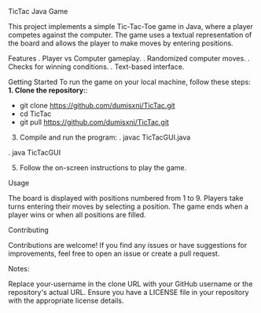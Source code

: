 TicTac Java Game

This project implements a simple Tic-Tac-Toe game in Java, where a player competes against the computer. The game uses a textual representation of the board and allows the player to make moves by entering positions.

Features
 . Player vs Computer gameplay.
 . Randomized computer moves.
 . Checks for winning conditions.
 . Text-based interface.
  
Getting Started
To run the game on your local machine, follow these steps:
**1. Clone the repository:**:
- git clone https://github.com/dumisxni/TicTac.git  
- cd TicTac 
- git pull https://github.com/dumisxni/TicTac.git  
 

3. Compile and run the program:
  . javac TicTacGUI.java
   
  . java TicTacGUI

5. Follow the on-screen instructions to play the game.

Usage

The board is displayed with positions numbered from 1 to 9.
Players take turns entering their moves by selecting a position.
The game ends when a player wins or when all positions are filled.

Contributing

Contributions are welcome! If you find any issues or have suggestions for improvements, feel free to open an issue or create a pull request.

Notes:

Replace your-username in the clone URL with your GitHub username or the repository's actual URL.
Ensure you have a LICENSE file in your repository with the appropriate license details.

